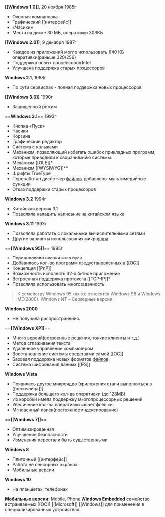 __[[Windows 1.0]]__,   20 ноября 1985г
- Оконная компановка
- Графический [[интерфейс]]
- «Часики»
- Места на диске 30 МБ, оперативки 303КБ 


__[[Windows 2.0]]__,   9 декабря 1987г
- Каждое из приложений могло использовать 640 КБ оперативки(раньше 320/256)
- Поддержка новых процессоров Intel
- Улучшена поддержка старых процессоров


__Windows 2.1__,  1988г
- По сути сервиспак - полная поддержка новых процессоров


__[[Windows 3.0]]__  1990г
- Защищенный режим


==__Windows 3.1__==  1993г
- Кнопка «Пуск»
- Часики
- Корзина
- Графический редактор
- Система с ярлыками
- Механизм, позволяющий избегать ошибок прикладных программ, которые приводили к сворачиванию системы.
- Механизм [[OLE]]*
- Механизм [[WYSIWYG]]**
- Шрифты TrueType
- Переработан диспетчер [файлов](файл), добавлены мультимедийные функции
- Отказ поддержки старых процессоров


__Windows 3.2__  1994г
- Китайская версия 3.1
- Позволяла наладить написание на китайском языке


__Windows 3.11__  1993г
- Позволяла работать с локальными вычислительными сетями
- Другие варианты использования микро[ядра](Ядро)


==__[[Windows 95]]__==  1995г
- Перерисовали иконки мню пуск
- Добавилось кол-во программ предустановленных в [[ОС]]
- Концепция [[PnP]]
- Возможность исполнять 32-х битное приложение
- Встроенная поддержка протокола [[TCP-IP]]*
- Позволяла использовать многозадачность

> К семейству Windows 95 так же относятся Windows 98 и Windows ME(2000).
Windows NT – Серверные версии

__Windows 2000__
-  Не получила распространения.


==__[[Windows XP]]__==
- Много версий(встроенные решения, тонкие клиенты и т.д.)
- Метод сглаживания текста
- Удалённое управление компьютером
- Восстановление системы средствами самой [[ОС]]
- Базовая поддержка новых форматов [файлов](файл)
- Система шифрования данных [[IFS]]


__Windows Vista__
- Появилась другое микроядро (приложения стали выполняться в [[песочница]])
- Поддержка большего кол-ва оперативки (до 128МБ)
- Из коробки имела поддержку многопроцессорных решений
- Увеличение кол-ва оперативки засчёт флешки.
- Мгновенный поиск(постоянное индексирование)


==__[[Windows 7]]__==
- Оптимизированная
- Улучшение безопасности
- Изменения перестали быть существенными


__Windows 8__
- Плиточный [[интерфейс]]
- Работа не сенсорных экранах
- Мобильные версии


__Windows 10__
- На планшетах, телефонах


__Мобильные версии:__
Mobile, Phone
__Windows Embedded__ семейство встраиваемых [[ОС]] [[Microsoft]] [[Windows]] для применения в специализированных устройствах.

